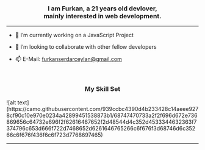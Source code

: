 <h3 align="center">
   I am Furkan, a 21 years old devlover, <br> mainly interested in web development.
</h3>

<hr>

- 🌱 I’m currently working on a JavaScript Project

- 👯 I’m looking to collaborate with other fellow developers

- 📫 E-Mail: [furkanserdarceylan@gmail.com](mailto:furkanserdarceylan@gmail.com)

<br>

<h3 align="center">
   My Skill Set
</h3>
![alt text](https://camo.githubusercontent.com/939ccbc4390d4b233428c14aeee9278cf90c10e970e0234a42899451538873b1/68747470733a2f2f696d672e736869656c64732e696f2f62616467652f2d48544d4c352d4533344632363f7374796c653d666f722d7468652d6261646765266c6f676f3d68746d6c35266c6f676f436f6c6f723d7768697465)

<hr>
